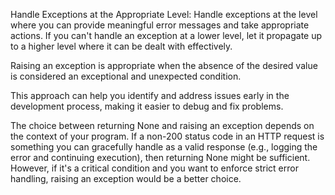 Handle Exceptions at the Appropriate Level: Handle exceptions at the level where you can provide meaningful error messages and take appropriate actions. If you can't handle an exception at a lower level, let it propagate up to a higher level where it can be dealt with effectively.


Raising an exception is appropriate when the absence of the desired value is considered an exceptional and unexpected condition.

This approach can help you identify and address issues early in the development process, making it easier to debug and fix problems.


The choice between returning None and raising an exception depends on the context of your program. If a non-200 status code in an HTTP request is something you can gracefully handle as a valid response (e.g., logging the error and continuing execution), then returning None might be sufficient. However, if it's a critical condition and you want to enforce strict error handling, raising an exception would be a better choice.